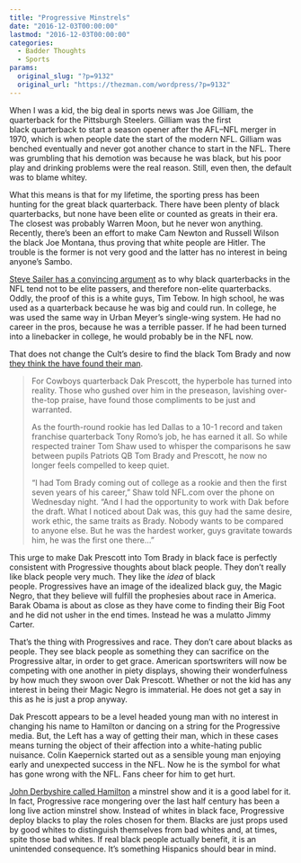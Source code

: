 ```yaml
---
title: "Progressive Minstrels"
date: "2016-12-03T00:00:00"
lastmod: "2016-12-03T00:00:00"
categories:
  - Badder Thoughts
  - Sports
params:
  original_slug: "?p=9132"
  original_url: "https://thezman.com/wordpress/?p=9132"
---
```


When I was a kid, the big deal in sports news was Joe Gilliam, the
quarterback for the Pittsburgh Steelers. Gilliam was the first
black quarterback to start a season opener after the AFL–NFL merger in
1970, which is when people date the start of the modern NFL. Gilliam was
benched eventually and never got another chance to start in the NFL.
There was grumbling that his demotion was because he was black, but his
poor play and drinking problems were the real reason. Still, even then,
the default was to blame whitey.

What this means is that for my lifetime, the sporting press has been
hunting for the great black quarterback. There have been plenty of black
quarterbacks, but none have been elite or counted as greats in their
era. The closest was probably Warren Moon, but he never won anything.
Recently, there’s been an effort to make Cam Newton and Russell Wilson
the black Joe Montana, thus proving that white people are Hitler. The
trouble is the former is not very good and the latter has no interest in
being anyone’s Sambo.

<a
href="http://isteve.blogspot.com/2014/02/why-so-few-above-average-black-qbs.html"
target="_blank">Steve Sailer has a convincing argument</a> as to why
black quarterbacks in the NFL tend not to be elite passers, and
therefore non-elite quarterbacks. Oddly, the proof of this is a white
guys, Tim Tebow. In high school, he was used as a quarterback because he
was big and could run. In college, he was used the same way in Urban
Meyer’s single-wing system. He had no career in the pros, because he was
a terrible passer. If he had been turned into a linebacker in college,
he would probably be in the NFL now.

That does not change the Cult’s desire to find the black Tom Brady and
now <a
href="http://www.nfl.com/news/story/0ap3000000749324/article/tom-bradydak-prescott-comparison-a-former-trainer-weighs-in"
target="_blank">they think the have found their man</a>.

> For Cowboys quarterback Dak Prescott, the hyperbole has turned into
> reality. Those who gushed over him in the preseason, lavishing
> over-the-top praise, have found those compliments to be just and
> warranted.
>
> As the fourth-round rookie has led Dallas to a 10-1 record and taken
> franchise quarterback Tony Romo’s job, he has earned it all. So while
> respected trainer Tom Shaw used to whisper the comparisons he saw
> between pupils Patriots QB Tom Brady and Prescott, he now no longer
> feels compelled to keep quiet.
>
> “I had Tom Brady coming out of college as a rookie and then the first
> seven years of his career,” Shaw told NFL.com over the phone on
> Wednesday night. “And I had the opportunity to work with Dak before
> the draft. What I noticed about Dak was, this guy had the same desire,
> work ethic, the same traits as Brady. Nobody wants to be compared to
> anyone else. But he was the hardest worker, guys gravitate towards
> him, he was the first one there…”

This urge to make Dak Prescott into Tom Brady in black face is perfectly
consistent with Progressive thoughts about black people. They don’t
really like black people very much. They like the *idea* of black
people. Progressives have an image of the idealized black guy, the Magic
Negro, that they believe will fulfill the prophesies about race in
America. Barak Obama is about as close as they have come to finding
their Big Foot and he did not usher in the end times. Instead he was a
mulatto Jimmy Carter.

That’s the thing with Progressives and race. They don’t care about
blacks as people. They see black people as something they can sacrifice
on the Progressive altar, in order to get grace. American sportswriters
will now be competing with one another in piety displays, showing their
wonderfulness by how much they swoon over Dak Prescott. Whether or not
the kid has any interest in being their Magic Negro is immaterial. He
does not get a say in this as he is just a prop anyway.

Dak Prescott appears to be a level headed young man with no interest in
changing his name to Hamilton or dancing on a string for the Progressive
media. But, the Left has a way of getting their man, which in these
cases means turning the object of their affection into a white-hating
public nuisance. Colin Kaepernick started out as a sensible young man
enjoying early and unexpected success in the NFL. Now he is the symbol
for what has gone wrong with the NFL. Fans cheer for him to get hurt.

<a href="http://johnderbyshire.com/Opinions/RadioDerb/2016-11-25.html"
target="_blank">John Derbyshire called Hamilton</a> a minstrel show and
it is a good label for it. In fact, Progressive race mongering over the
last half century has been a long live action minstrel show. Instead of
whites in black face, Progressive deploy blacks to play the roles chosen
for them. Blacks are just props used by good whites to distinguish
themselves from bad whites and, at times, spite those bad whites. If
real black people actually benefit, it is an unintended consequence.
It’s something Hispanics should bear in mind.
